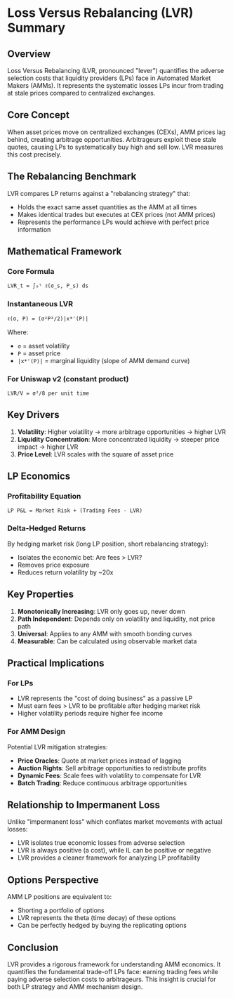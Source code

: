 # Loss Versus Rebalancing (LVR) Summary

## Overview

Loss Versus Rebalancing (LVR, pronounced "lever") quantifies the adverse selection costs that liquidity providers (LPs) face in Automated Market Makers (AMMs). It represents the systematic losses LPs incur from trading at stale prices compared to centralized exchanges.

## Core Concept

When asset prices move on centralized exchanges (CEXs), AMM prices lag behind, creating arbitrage opportunities. Arbitrageurs exploit these stale quotes, causing LPs to systematically buy high and sell low. LVR measures this cost precisely.

## The Rebalancing Benchmark

LVR compares LP returns against a "rebalancing strategy" that:
- Holds the exact same asset quantities as the AMM at all times
- Makes identical trades but executes at CEX prices (not AMM prices)
- Represents the performance LPs would achieve with perfect price information

## Mathematical Framework

### Core Formula
```
LVR_t = ∫₀ᵗ ℓ(σ_s, P_s) ds
```

### Instantaneous LVR
```
ℓ(σ, P) = (σ²P²/2)|x*'(P)|
```

Where:
- `σ` = asset volatility
- `P` = asset price
- `|x*'(P)|` = marginal liquidity (slope of AMM demand curve)

### For Uniswap v2 (constant product)
```
LVR/V = σ²/8 per unit time
```

## Key Drivers

1. **Volatility**: Higher volatility → more arbitrage opportunities → higher LVR
2. **Liquidity Concentration**: More concentrated liquidity → steeper price impact → higher LVR
3. **Price Level**: LVR scales with the square of asset price

## LP Economics

### Profitability Equation
```
LP P&L = Market Risk + (Trading Fees - LVR)
```

### Delta-Hedged Returns
By hedging market risk (long LP position, short rebalancing strategy):
- Isolates the economic bet: Are fees > LVR?
- Removes price exposure
- Reduces return volatility by ~20x

## Key Properties

1. **Monotonically Increasing**: LVR only goes up, never down
2. **Path Independent**: Depends only on volatility and liquidity, not price path
3. **Universal**: Applies to any AMM with smooth bonding curves
4. **Measurable**: Can be calculated using observable market data

## Practical Implications

### For LPs
- LVR represents the "cost of doing business" as a passive LP
- Must earn fees > LVR to be profitable after hedging market risk
- Higher volatility periods require higher fee income

### For AMM Design
Potential LVR mitigation strategies:
- **Price Oracles**: Quote at market prices instead of lagging
- **Auction Rights**: Sell arbitrage opportunities to redistribute profits
- **Dynamic Fees**: Scale fees with volatility to compensate for LVR
- **Batch Trading**: Reduce continuous arbitrage opportunities

## Relationship to Impermanent Loss

Unlike "impermanent loss" which conflates market movements with actual losses:
- LVR isolates true economic losses from adverse selection
- LVR is always positive (a cost), while IL can be positive or negative
- LVR provides a cleaner framework for analyzing LP profitability

## Options Perspective

AMM LP positions are equivalent to:
- Shorting a portfolio of options
- LVR represents the theta (time decay) of these options
- Can be perfectly hedged by buying the replicating options

## Conclusion

LVR provides a rigorous framework for understanding AMM economics. It quantifies the fundamental trade-off LPs face: earning trading fees while paying adverse selection costs to arbitrageurs. This insight is crucial for both LP strategy and AMM mechanism design.